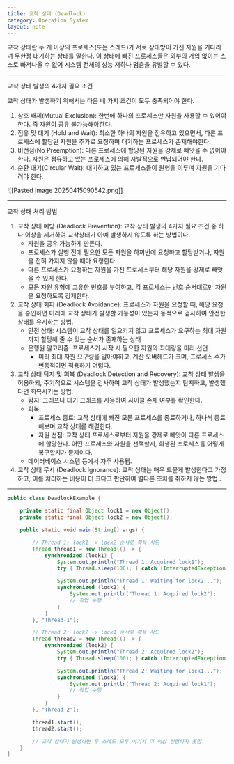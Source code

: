 ```yaml
---
title: 교착 상태 (Deadlock)
category: Operation System
layout: note
---
```

교착 상태란 두 개 이상의 프로세스(또는 스레드)가 서로 상대방이 가진 자원을 기다리며 무한정 대기하는 상태를 말한다. 이 상태에 빠진 프로세스들은 외부의 개입 없이는 스스로 빠져나올 수 없어 시스템 전체의 성능 저하나 멈춤을 유발할 수 있다. 

-------------------------------

교착 상태 발생의 4가지 필요 조건

교착 상태가 발생하기 위해서는 다음 네 가지 조건이 모두 충족되어야 한다.
1. 상호 배제(Mutual Exclusion): 한번에 하나의 프로세스만 자원을 사용할 수 있어야한다. 즉 자원이 공유 불가능해야한다.
2. 점유 및 대기 (Hold and Wait): 최소한 하나의 자원을 점유하고 있으면서, 다른 프로세스에 할당된 자원을 추가로 요청하며 대기하는 프로세스가 존재해야한다. 
3. 비선점(No Preemption): 다른 프로세스에 할당된 자원을 강제로 빼앗을 수 없어야 한다. 자원은 점유하고 있는 프로세스에 의해 자발적으로 반납되어야 한다. 
4. 순환 대기(Circular Wait): 대기하고 있는 프로세스들이 원형을 이루며 자원을 기다려야 한다. 

![[Pasted image 20250415090542.png]]

------------------------------

교착 상태 처리 방법
1. 교착 상태 예방 (Deadlock Prevention): 교착 상태 발생의 4가지 필요 조건 중 하나 이상을 제거하여 교착상태가 아예 발생하지 않도록 하는 방법이다. 
	- 자원을 공유 가능하게 만든다.
	- 프로세스가 실행 전에 필요한 모든 자원을 하꺼번에 요청하고 할당받거나, 자원을 전혀 가지지 않을 때마 요청한다. 
	- 다른 프로세스가 요청하는 자원을 가진 프로세스부터 해당 자원을 강제로 빼앗을 수 있게 한다. 
	- 모든 자원 유형에 고유한 번호를 부여하고, 각 프로세스는 번호 순서대로만 자원을 요청하도록 강제한다. 
2. 교착 상태 회피 (Deadlock Avoidance): 프로세스가 자원을 요청할 때, 해당 요청을 승인하면 미래에 교착 상태가 발생할 가능성이 있는지 동적으로 검사하여 안전한 상태를 유지하는 방법.
	- 안전 상태: 시스템이 교착 상태를 일으키지 않고 프로세스가 요구하는 최대 자원까지 할당해 줄 수 있는 순서가 존재하는 상태
	- 은행원 알고리즘: 프로세스가 시작 시 필요한 자원의 최대량을 미리 선언
		- 미리 최대 자원 요구량을 알아야하고, 계산 오버헤드가 크며, 프로세스 수가 변동적이면 적용하기 어렵다. 
3. 교착 상태 탐지 및 회복 (Deadlock Detection and Recovery): 교착 상태 발생을 허용하되, 주기적으로 시스템을 검사하여 교착 상태가 발생했는지 탐지하고, 발생했다면 회복시키는 방법. 
	- 탐지: 그래프나 대기 그래프를 사용하여 사이클 존재 여부를 확인한다. 
	- 회복:
		- 프로세스 종료: 교착 상태에 빠진 모든 프로세스를 종료하거나, 하나씩 종료해보며 교착 상태를 해결한다. 
		- 자원 선점: 교착 상태 프로세스로부터 자원을 강제로 빼앗아 다른 프로세스에 할당한다. 어떤 프로세스와 자원을 선택할지, 희생된 프로세스를 어떻게 복구할지가 문제이다. 
	- 데이터베이스 시스템 등에서 자주 사용됌. 
4. 교착 상태 무시 (Deadlock Ignorance):  교착 상태는 매우 드물게 발생한다고 가정하고, 이를 처리하는 비용이 더 크다고 판단하여 별다른 조치를 취하지 않는 방법 .

----------------------------------------

```java
public class DeadlockExample {

    private static final Object lock1 = new Object();
    private static final Object lock2 = new Object();

    public static void main(String[] args) {

        // Thread 1: lock1 -> lock2 순서로 획득 시도
        Thread thread1 = new Thread(() -> {
            synchronized (lock1) {
                System.out.println("Thread 1: Acquired lock1");
                try { Thread.sleep(100); } catch (InterruptedException e) {} // 다른 스레드가 lock2를 잡도록 유도

                System.out.println("Thread 1: Waiting for lock2...");
                synchronized (lock2) {
                    System.out.println("Thread 1: Acquired lock2");
                    // 작업 수행
                }
            }
        }, "Thread-1");

        // Thread 2: lock2 -> lock1 순서로 획득 시도
        Thread thread2 = new Thread(() -> {
            synchronized (lock2) {
                System.out.println("Thread 2: Acquired lock2");
                try { Thread.sleep(100); } catch (InterruptedException e) {} // 다른 스레드가 lock1을 잡도록 유도

                System.out.println("Thread 2: Waiting for lock1...");
                synchronized (lock1) {
                    System.out.println("Thread 2: Acquired lock1");
                    // 작업 수행
                }
            }
        }, "Thread-2");

        thread1.start();
        thread2.start();

        // 교착 상태가 발생하면 두 스레드 모두 여기서 더 이상 진행하지 못함
    }
}
```